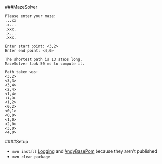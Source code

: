 ###MazeSolver

```
Please enter your maze:
...xx
.x...
.xxx.
.x...
.xxx.

Enter start point: <3,2>
Enter end point: <4,0>

The shortest path is 13 steps long.
MazeSolver took 50 ms to compute it.

Path taken was:
<3,2>
<3,3>
<3,4>
<2,4>
<1,4>
<1,3>
<1,2>
<0,2>
<0,1>
<0,0>
<1,0>
<2,0>
<3,0>
<4,0>
```

####Setup
 - `mvn install` [Logging](https://github.com/aaylward/Logging) and [AndyBasePom](https://github.com/aaylward/AndyBasePom) because they aren't published
 - `mvn clean package`
